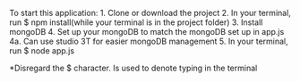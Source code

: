 To start this application:
    1. Clone or download the project
    2. In your terminal, run $ npm install(while your terminal is in the project folder)
    3. Install mongoDB
    4. Set up your mongoDB to match the mongoDB set up in app.js
    4a. Can use studio 3T for easier mongoDB management
    5. In your terminal, run $ node app.js

*Disregard the $ character. Is used to denote typing in the terminal
